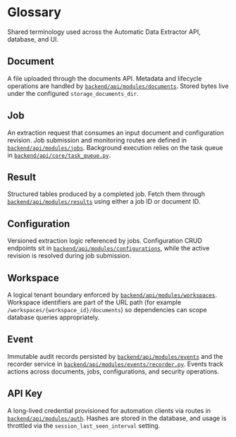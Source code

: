 # Glossary

Shared terminology used across the Automatic Data Extractor API, database, and UI.

## Document
A file uploaded through the documents API. Metadata and lifecycle operations are handled by [`backend/api/modules/documents`](../../backend/api/modules/documents). Stored bytes live under the configured `storage_documents_dir`.

## Job
An extraction request that consumes an input document and configuration revision. Job submission and monitoring routes are defined in [`backend/api/modules/jobs`](../../backend/api/modules/jobs). Background execution relies on the task queue in [`backend/api/core/task_queue.py`](../../backend/api/core/task_queue.py).

## Result
Structured tables produced by a completed job. Fetch them through [`backend/api/modules/results`](../../backend/api/modules/results) using either a job ID or document ID.

## Configuration
Versioned extraction logic referenced by jobs. Configuration CRUD endpoints sit in [`backend/api/modules/configurations`](../../backend/api/modules/configurations), while the active revision is resolved during job submission.

## Workspace
A logical tenant boundary enforced by [`backend/api/modules/workspaces`](../../backend/api/modules/workspaces). Workspace identifiers are part of the URL path (for example `/workspaces/{workspace_id}/documents`) so dependencies can scope database queries appropriately.

## Event
Immutable audit records persisted by [`backend/api/modules/events`](../../backend/api/modules/events) and the recorder service in [`backend/api/modules/events/recorder.py`](../../backend/api/modules/events/recorder.py). Events track actions across documents, jobs, configurations, and security operations.

## API Key
A long-lived credential provisioned for automation clients via routes in [`backend/api/modules/auth`](../../backend/api/modules/auth). Hashes are stored in the database, and usage is throttled via the `session_last_seen_interval` setting.
